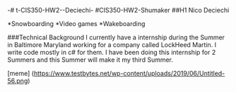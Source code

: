 -# t-CIS350-HW2--Deciechi-
#CIS350-HW2-Shumaker
##H1 Nico Deciechi

*Snowboarding
*Video games
*Wakeboarding

###Technical Background
I currently have a internship during the Summer in Baltimore Maryland working for a company called LockHeed Martin.
I write code mostly in c# for them.  I have been doing this internship for 2 Summers and this Summer will make
it my third Summer.

[meme] (https://www.testbytes.net/wp-content/uploads/2019/06/Untitled-56.png)